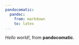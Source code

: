 ```yaml
---
pandocomatic:
  pandoc:
    from: markdown
    to: latex
...
```

*Hello world!*, from **pandocomatic**.
